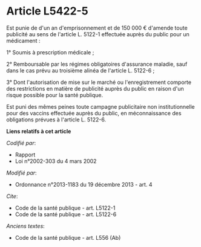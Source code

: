 # Article L5422-5

Est punie de d'un an d'emprisonnement et de 150 000 € d'amende toute publicité au sens de l'article L. 5122-1 effectuée
auprès du public pour un médicament :

1° Soumis à prescription médicale ;

2° Remboursable par les régimes obligatoires d'assurance maladie, sauf dans le cas prévu au troisième alinéa de l'article L.
5122-6 ;

3° Dont l'autorisation de mise sur le marché ou l'enregistrement comporte des restrictions en matière de publicité auprès du
public en raison d'un risque possible pour la santé publique.

Est puni des mêmes peines toute campagne publicitaire non institutionnelle pour des vaccins effectuée auprès du public, en
méconnaissance des obligations prévues à l'article L. 5122-6.

**Liens relatifs à cet article**

_Codifié par_:

  - Rapport
  - Loi n°2002-303 du 4 mars 2002

_Modifié par_:

  - Ordonnance n°2013-1183 du 19 décembre 2013 - art. 4

_Cite_:

  - Code de la santé publique - art. L5122-1
  - Code de la santé publique - art. L5122-6

_Anciens textes_:

  - Code de la santé publique - art. L556 (Ab)
